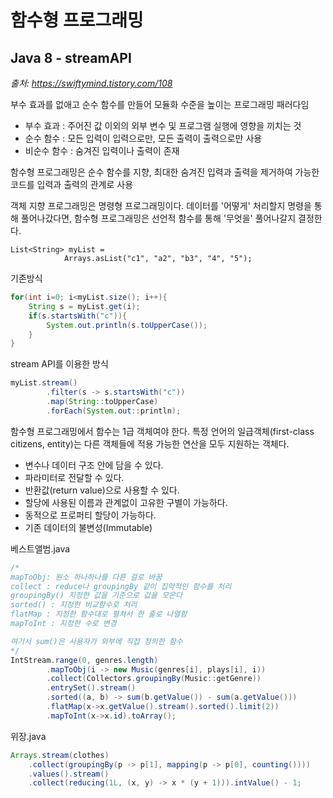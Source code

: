 # 함수형 프로그래밍
## Java 8 - streamAPI
_출처: https://swiftymind.tistory.com/108_

부수 효과를 없애고 순수 함수를 만들어 모듈화 수준을 높이는 프로그래밍 패러다임

- 부수 효과 : 주어진 값 이외의 외부 변수 및 프로그램 실행에 영향을 끼치는 것
- 순수 함수 : 모든 입력이 입력으로만, 모든 출력이 출력으로만 사용
- 비순수 함수 : 숨겨진 입력이나 출력이 존재

함수형 프로그래밍은 순수 함수를 지향, 최대한 숨겨진 입력과 출력을 제거하여 가능한 코드를 입력과 출력의 관계로 사용

객체 지향 프로그래밍은 명령형 프로그래밍이다. 데이터를 '어떻게' 처리할지 명령을 통해 풀어나갔다면, 함수형 프로그래밍은 선언적 함수를 통해 '무엇을' 풀어나갈지 결정한다.


```
List<String> myList =
            Arrays.asList("c1", "a2", "b3", "4", "5");
```

기존방식
```java
for(int i=0; i<myList.size(); i++){
    String s = myList.get(i);
    if(s.startsWith("c")){
        System.out.println(s.toUpperCase());
    }
}
```

stream API를 이용한 방식
```Java
myList.stream()
        .filter(s -> s.startsWith("c"))
        .map(String::toUpperCase)
        .forEach(System.out::println);
```

함수형 프로그래밍에서 함수는 1급 객체여야 한다. 특정 언어의 일급객체(first-class citizens, entity)는 다른 객체들에 적용 가능한 연산을 모두 지원하는 객체다.

- 변수나 데이터 구조 안에 담을 수 있다.
- 파라미터로 전달할 수 있다.
- 반환값(return value)으로 사용할 수 있다.
- 할당에 사용된 이름과 관계없이 고유한 구별이 가능하다.
- 동적으로 프로퍼티 할당이 가능하다.
- 기존 데이터의 불변성(Immutable)


베스트앨범.java
```java
/*
mapToObj: 원소 하나하나를 다른 걸로 바꿈
collect : reduce나 groupingBy 같이 집약적인 함수를 처리
groupingBy() 지정한 값을 기준으로 값을 모은다
sorted() : 지정한 비교함수로 처리
flatMap : 지정한 함수대로 펼쳐서 한 줄로 나열함
mapToInt : 지정한 수로 변경

여기서 sum()은 사용자가 외부에 직접 정의한 함수
*/
IntStream.range(0, genres.length)
        .mapToObj(i -> new Music(genres[i], plays[i], i))
        .collect(Collectors.groupingBy(Music::getGenre))
        .entrySet().stream()
        .sorted((a, b) -> sum(b.getValue()) - sum(a.getValue()))
        .flatMap(x->x.getValue().stream().sorted().limit(2))
        .mapToInt(x->x.id).toArray();
```

위장.java
```java
Arrays.stream(clothes)
    .collect(groupingBy(p -> p[1], mapping(p -> p[0], counting())))
    .values().stream()
    .collect(reducing(1L, (x, y) -> x * (y + 1))).intValue() - 1;
```
